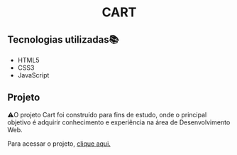 <h1 align="center">CART</h1>

## Tecnologias utilizadas📚

- HTML5
- CSS3
- JavaScript

## Projeto

⚠️O projeto Cart foi construído para fins de estudo, onde o principal objetivo é adquirir conhecimento e experiência na área de Desenvolvimento Web.

Para acessar o projeto, [clique aqui.](https://gtm35.github.io/Cart/)
